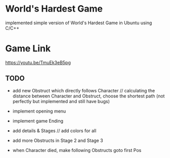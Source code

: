 # World's Hardest Game

 implemented simple version of World's Hardest Game in Ubuntu using C/C++

# Game Link
https://youtu.be/TmuEk3eB5pg



## TODO

- add new Obstruct which directly follows Character // calculating the distance between Character and Obstruct, choose the shortest path (not perfectly but implemented and still have bugs)

- implement opening menu

- implement game Ending

- add details & Stages // add colors for all

- add more Obstructs in Stage 2 and Stage 3

- when Character died, make following Obstructs goto first Pos


